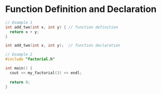 # Function Definition and Declaration

```C++
// Example 1
int add_two(int x, int y) { // function definition
  return x + y;
}

int add_two(int x, int y);  // function declaration

// Example 2
#include "factorial.h"

int main() {
  cout << my_factorial(3) << endl;
  
  return 0;
}
```

